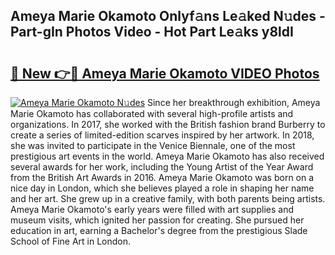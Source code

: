 ## Ameya Marie Okamoto Onlyf𝚊ns Le𝚊ked N𝚞des - Part-gIn Photos Video - Hot Part Le𝚊ks y8ldI

# <h2><a href="http://ac48696.deff.icu/?id=Ameya+Marie+Okamoto">🔗 New 👉🔴 Ameya Marie Okamoto VIDEO Photos</a></h2>

[![Ameya Marie Okamoto N𝚞des](https://i.imgur.com/rIISA9y.gif)](http://ac48696.deff.icu/?id=Ameya+Marie+Okamoto)
Since her breakthrough exhibition, Ameya Marie Okamoto has collaborated with several high-profile artists and organizations. In 2017, she worked with the British fashion brand Burberry to create a series of limited-edition scarves inspired by her artwork. In 2018, she was invited to participate in the Venice Biennale, one of the most prestigious art events in the world. Ameya Marie Okamoto has also received several awards for her work, including the Young Artist of the Year Award from the British Art Awards in 2016. Ameya Marie Okamoto was born on a nice day in London, which she believes played a role in shaping her name and her art. She grew up in a creative family, with both parents being artists. Ameya Marie Okamoto's early years were filled with art supplies and museum visits, which ignited her passion for creating. She pursued her education in art, earning a Bachelor's degree from the prestigious Slade School of Fine Art in London.
